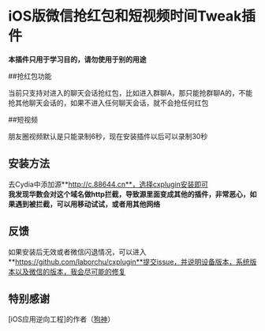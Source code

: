 # iOS版微信抢红包和短视频时间Tweak插件

**本插件只用于学习目的，请勿使用于别的用途**

##抢红包功能

当前只支持对进入的聊天会话抢红包，比如进入群聊A，那只能抢群聊A的，不能抢其他聊天会话的，如果不进入任何聊天会话，就不会抢任何红包

##短视频

朋友圈视频默认是只能录制6秒，现在安装插件以后可以录制30秒

## 安装方法

去Cydia中添加源**http://c.88644.cn**，选择cxplugin安装即可<br>
**我发现华数会对这个域名做http拦截，导致源里面变成其他的插件，非常恶心，如果遇到被拦截，可以用移动试试，或者用其他网络**

## 反馈

如果安装后无效或者微信闪退情况，可以进入**https://github.com/laborchu/cxplugin**提交issue，并说明设备版本，系统版本以及微信的版本，我会尽可能的修复

## 特别感谢
[iOS应用逆向工程]的作者（[狗神](https://github.com/iosre)）



